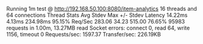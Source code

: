 Running 1m test @ http://192.168.50.100:8080/item-analytics
  16 threads and 64 connections
  Thread Stats   Avg      Stdev     Max   +/- Stdev
    Latency    14.22ms    4.13ms 234.98ms   95.15%
    Req/Sec   283.06     34.23   515.00     76.65%
  95983 requests in 1.00m, 13.27MB read
  Socket errors: connect 0, read 64, write 1156, timeout 0
Requests/sec:   1597.37
Transfer/sec:    226.19KB
